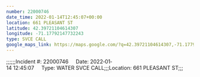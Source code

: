 ```yaml
---
number: 22000746
date_time: 2022-01-14T12:45:07+00:00
location: 661 PLEASANT ST
latitude: 42.39721104614307
longitude: -71.17792147732243
type: SVCE CALL
google_maps_link: https://maps.google.com/?q=42.39721104614307,-71.17792147732243
---
```


;;;;;;Incident #: 22000746     Date: 2022‐01‐14 12:45:07     Type: WATER SVCE CALL;;;Location: 661 PLEASANT ST;;;
